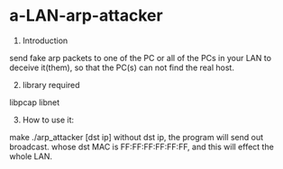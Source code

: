 # a-LAN-arp-attacker
1. Introduction

send fake arp packets to one of the PC or all of the PCs in your LAN to deceive it(them), so that the PC(s) can not find the real host.

2. library required

libpcap
libnet

3. How to use it:

make
./arp_attacker [dst ip]
without dst ip, the program will send out broadcast. whose dst MAC is FF:FF:FF:FF:FF:FF, and this will effect the whole LAN.
